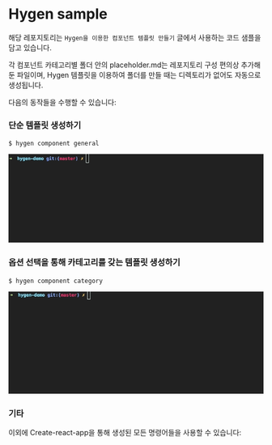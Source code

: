 # Hygen sample

해당 레포지토리는 `Hygen을 이용한 컴포넌트 템플릿 만들기` 글에서 사용하는 코드 샘플을 담고 있습니다.

각 컴포넌트 카테고리별 폴더 안의 placeholder.md는 레포지토리 구성 편의상 추가해 둔 파일이며,
Hygen 템플릿을 이용하여 폴더를 만들 때는 디렉토리가 없어도 자동으로 생성됩니다.

다음의 동작들을 수행할 수 있습니다:

### 단순 템플릿 생성하기

```shell
$ hygen component general
```

![general component](/readme/hygen-sample-1.gif)

### 옵션 선택을 통해 카테고리를 갖는 템플릿 생성하기

```shell
$ hygen component category
```

![general component](/readme/hygen-sample-2.gif)


### 기타

이외에 Create-react-app을 통해 생성된 모든 명령어들을 사용할 수 있습니다:
